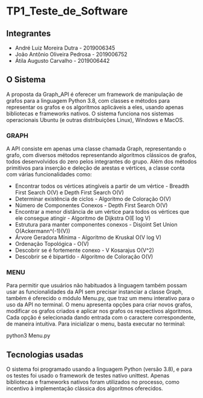 # TP1_Teste_de_Software

## Integrantes

* André Luiz Moreira Dutra - 2019006345
* João Antônio Oliveira Pedrosa - 2019006752
* Átila Augusto Carvalho -  2019006442


## O Sistema

A proposta da Graph_API é oferecer um framework de manipulação de grafos para a linguagem Python 3.8, com classes e métodos para representar os grafos e os algoritmos aplicáveis a eles, usando apenas bibliotecas e frameworks nativos. O sistema funciona nos sistemas operacionais Ubuntu (e outras distribuições Linux), Windows e MacOS.

### GRAPH

A API consiste em apenas uma classe chamada Graph, representando o grafo, com diversos métodos representando algoritmos clássicos de grafos, todos desenvolvidos do zero pelos integrantes do grupo. Além dos métodos primitivos para inserção e deleção de arestas e vértices, a classe conta com várias funcionalidades como:

- Encontrar todos os vértices atingíveis a partir de um vértice - Breadth First Search O(V) e Depth First Search O(V)
- Determinar existência de ciclos - Algoritmo de Coloração O(V)
- Número de Componentes Conexos - Depth First Search O(V)
- Encontrar a menor distância de um vértice para todos os vértices que ele consegue atingir - Algoritmo de Dijkstra O(E log V)
- Estrutura para manter componentes conexos - Disjoint Set Union O(Ackermann^(-1)(V))
- Árvore Geradora Mínima - Algoritmo de Kruskal O(V log V)
- Ordenação Topológica - O(V)
- Descobrir se é fortemente conexo - V Kosarajus O(V^2)
- Descobrir se é bipartido - Algoritmo de Coloração O(V)

### MENU

Para permitir que usuários não habituados à linguagem também possam usar as funcionalidades da API sem precisar instanciar a classe Graph, também é oferecido o módulo Menu.py, que traz um menu interativo para o uso da API no terminal. O menu apresenta opções para criar novos grafos, modificar os grafos criados e aplicar nos grafos os respectivos algoritmos. Cada opção é selecionada dando entrada com o caractere correspondente, de maneira intuitiva. Para inicializar o menu, basta executar no terminal:

python3 Menu.py

## Tecnologias usadas

O sistema foi programado usando a linguagem Python (versão 3.8), e para os testes foi usado o framework de testes nativo unittest. Apenas bibliotecas e frameworks nativos foram utilizados no processo, como incentivo à implementação clássica dos algoritmos oferecidos.